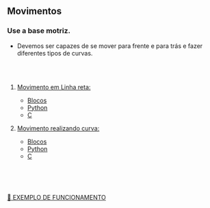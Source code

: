 ## Movimentos

### Use a base motriz.

- Devemos ser capazes de se mover para frente e para trás e fazer diferentes tipos de curvas.
<br>
<br>

1. [Movimento em Linha reta:](./code)
    - [Blocos](./code/blocks/)
    - [Python](./code/python/)
    - [C](./code/)

1. [Movimento realizando curva:](./code)
    - [Blocos](./code/blocks/)
    - [Python](./code/python/)
    - [C](./code/)

<br>
<br>
<br>

 [🎥 EXEMPLO DE FUNCIONAMENTO](https://legoeducation.23video.com/v.ihtml/player.html?token=c391b6e90e5718cda079a427a4114c20&source=embed&photo%5fid=55847236&autoPlay=0&autoMute=0&hideBigPlay=1&showDescriptions=0)


